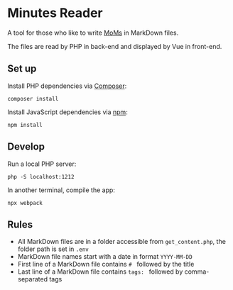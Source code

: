 # Minutes Reader

A tool for those who like to write [MoMs](https://en.wikipedia.org/wiki/Minutes) in MarkDown files.

The files are read by PHP in back-end and displayed by Vue in front-end.

## Set up

Install PHP dependencies via [Composer](https://getcomposer.org/):
```
composer install
```

Install JavaScript dependencies via [npm](https://www.npmjs.com/):
```
npm install
```

## Develop

Run a local PHP server:
```
php -S localhost:1212
```

In another terminal, compile the app:
```
npx webpack
```

## Rules

* All MarkDown files are in a folder accessible from `get_content.php`, the folder path is set in `.env`
* MarkDown file names start with a date in format `YYYY-MM-DD`
* First line of a MarkDown file contains `# ` followed by the title
* Last line of a MarkDown file contains `tags: ` followed by comma-separated tags
